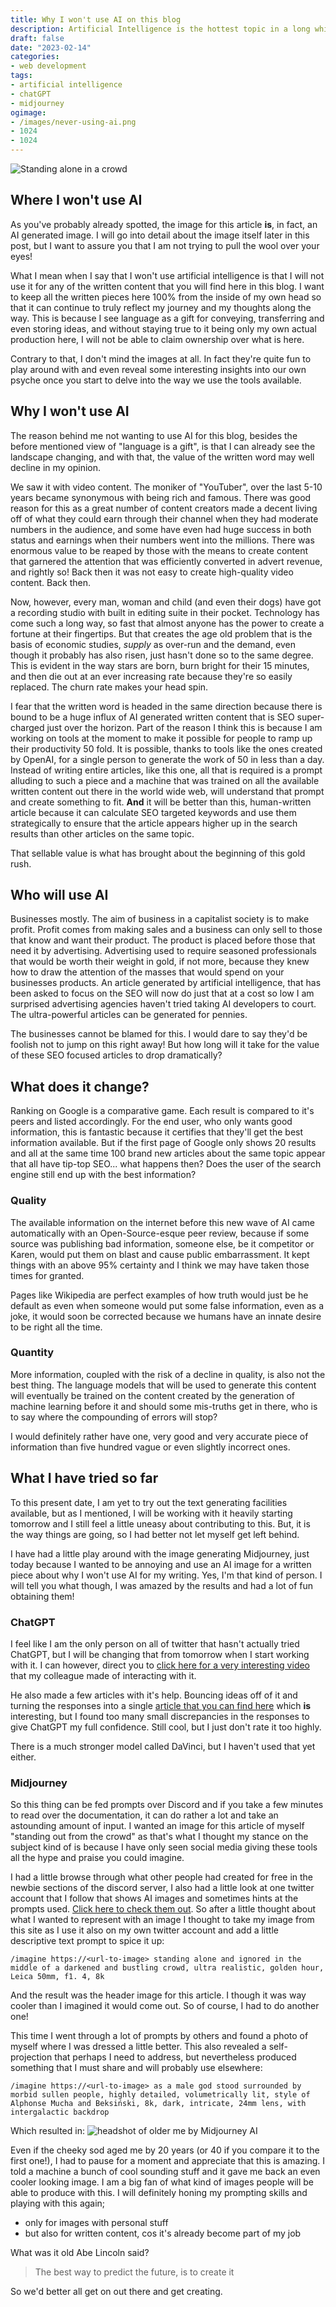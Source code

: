 ```yaml
---
title: Why I won't use AI on this blog
description: Artificial Intelligence is the hottest topic in a long while and we are certain to see it creep into content on the web. However, I will try to avoid the trend.
draft: false
date: "2023-02-14"
categories:
- web development
tags:
- artificial intelligence
- chatGPT
- midjourney
ogimage:
- /images/never-using-ai.png
- 1024
- 1024
---
```


![Standing alone in a crowd](/images/never-using-ai.png)

## Where I won't use AI

As you've probably already spotted, the image for this article **is**, in fact, an AI generated image. I will go into detail about the image itself later in this post, but I want to assure you that I am not trying to pull the wool over your eyes!

What I mean when I say that I won't use artificial intelligence is that I will not use it for any of the written content that you will find here in this blog. I want to keep all the written pieces here 100% from the inside of my own head so that it can continue to truly reflect my journey and my thoughts along the way. This is because I see language as a gift for conveying, transferring and even storing ideas, and without staying true to it being only my own actual production here, I will not be able to claim ownership over what is here.

Contrary to that, I don't mind the images at all. In fact they're quite fun to play around with and even reveal some interesting insights into our own psyche once you start to delve into the way we use the tools available.

## Why I won't use AI

The reason behind me not wanting to use AI for this blog, besides the before mentioned view of "language is a gift", is that I can already see the landscape changing, and with that, the value of the written word may well decline in my opinion.

We saw it with video content. The moniker of "YouTuber", over the last 5-10 years became synonymous with being rich and famous. There was good reason for this as a great number of content creators made a decent living off of what they could earn through their channel when they had moderate numbers in the audience, and some have even had huge success in both status and earnings when their numbers went into the millions. There was enormous value to be reaped by those with the means to create content that garnered the attention that was efficiently converted in advert revenue, and rightly so! Back then it was not easy to create high-quality video content. Back then.

Now, however, every man, woman and child (and even their dogs) have got a recording studio with built in editing suite in their pocket. Technology has come such a long way, so fast that almost anyone has the power to create a fortune at their fingertips. But that creates the age old problem that is the basis of economic studies, _supply_ as over-run and the demand, even though it probably has also risen, just hasn't done so to the same degree. This is evident in the way stars are born, burn bright for their 15 minutes, and then die out at an ever increasing rate because they're so easily replaced. The churn rate makes your head spin.

I fear that the written word is headed in the same direction because there is bound to be a huge influx of AI generated written content that is SEO super-charged just over the horizon. Part of the reason I think this is because I am working on tools at the moment to make it possible for people to ramp up their productivity 50 fold. It is possible, thanks to tools like the ones created by OpenAI, for a single person to generate the work of 50 in less than a day. Instead of writing entire articles, like this one, all that is required is a prompt alluding to such a piece and a machine that was trained on all the available written content out there in the world wide web, will understand that prompt and create something to fit. **And** it will be better than this, human-written article because it can calculate SEO targeted keywords and use them strategically to ensure that the article appears higher up in the search results than other articles on the same topic.

That sellable value is what has brought about the beginning of this gold rush.

## Who will use AI

Businesses mostly. The aim of business in a capitalist society is to make profit. Profit comes from making sales and a business can only sell to those that know and want their product. The product is placed before those that need it by advertising. Advertising used to require seasoned professionals that would be worth their weight in gold, if not more, because they knew how to draw the attention of the masses that would spend on your businesses products. An article generated by artificial intelligence, that has been asked to focus on the SEO will now do just that at a cost so low I am surprised advertising agencies haven't tried taking AI developers to court. The ultra-powerful articles can be generated for pennies.

The businesses cannot be blamed for this. I would dare to say they'd be foolish not to jump on this right away! But how long will it take for the value of these SEO focused articles to drop dramatically?

## What does it change?

Ranking on Google is a comparative game. Each result is compared to it's peers and listed accordingly. For the end user, who only wants good information, this is fantastic because it certifies that they'll get the best information available. But if the first page of Google only shows 20 results and all at the same time 100 brand new articles about the same topic appear that all have tip-top SEO... what happens then? Does the user of the search engine still end up with the best information?

### Quality

The available information on the internet before this new wave of AI came automatically with an Open-Source-esque peer review, because if some source was publishing bad information, someone else, be it competitor or Karen, would put them on blast and cause public embarrassment. It kept things with an above 95% certainty and I think we may have taken those times for granted.

Pages like Wikipedia are perfect examples of how truth would just be he default as even when someone would put some false information, even as a joke, it would soon be corrected because we humans have an innate desire to be right all the time.

### Quantity

More information, coupled with the risk of a decline in quality, is also not the best thing. The language models that will be used to generate this content will eventually be trained on the content created by the generation of machine learning before it and should some mis-truths get in there, who is to say where the compounding of errors will stop?

I would definitely rather have one, very good and very accurate piece of information than five hundred vague or even slightly incorrect ones.

## What I have tried so far

To this present date, I am yet to try out the text generating facilities available, but as I mentioned, I will be working with it heavily starting tomorrow and I still feel a little uneasy about contributing to this. But, it is the way things are going, so I had better not let myself get left behind.

I have had a little play around with the image generating Midjourney, just today because I wanted to be annoying and use an AI image for a written piece about why I won't use AI for my writing. Yes, I'm that kind of person. I will tell you what though, I was amazed by the results and had a lot of fun obtaining them!

### ChatGPT

I feel like I am the only person on all of twitter that hasn't actually tried ChatGPT, but I will be changing that from tomorrow when I start working with it. I can however, direct you to [click here for a very interesting video](https://youtu.be/Yrr7a2w7uoc) that my colleague made of interacting with it.

He also made a few articles with it's help. Bouncing ideas off of it and turning the responses into a single [article that you can find here](https://madalin.me/howto/2023/027/saas-roadmap.html) which **is** interesting, but I found too many small discrepancies in the responses to give ChatGPT my full confidence. Still cool, but I just don't rate it too highly.

There is a much stronger model called DaVinci, but I haven't used that yet either.

### Midjourney

So this thing can be fed prompts over Discord and if you take a few minutes to read over the documentation, it can do rather a lot and take an astounding amount of input. I wanted an image for this article of myself "standing out from the crowd" as that's what I thought my stance on the subject kind of is because I have only seen social media giving these tools all the hype and praise you could imagine.

I had a little browse through what other people had created for free in the newbie sections of the discord server, I also had a little look at one twitter account that I follow that shows AI images and sometimes hints at the prompts used. [Click here to check them out](https://twitter.com/0xHascoin). So after a little thought about what I wanted to represent with an image I thought to take my image from this site as I use it also on my own twitter account and add a little descriptive text prompt to spice it up:

```discord
/imagine https://<url-to-image> standing alone and ignored in the middle of a darkened and bustling crowd, ultra realistic, golden hour, Leica 50mm, f1. 4, 8k
```

And the result was the header image for this article. I though it was way cooler than I imagined it would come out. So of course, I had to do another one!

This time I went through a lot of prompts by others and found a photo of myself where I was dressed a little better. This also revealed a self-projection that perhaps I need to address, but nevertheless produced something that I must share and will probably use elsewhere:

```discord
/imagine https://<url-to-image> as a male god stood surrounded by morbid sullen people, highly detailed, volumetrically lit, style of Alphonse Mucha and Beksiński, 8k, dark, intricate, 24mm lens, with intergalactic backdrop
```

Which resulted in:
![headshot of older me by Midjourney AI](/images/ai-headshot.webp)

Even if the cheeky sod aged me by 20 years (or 40 if you compare it to the first one!), I had to pause for a moment and appreciate that this is amazing. I told a machine a bunch of cool sounding stuff and it gave me back an even cooler looking image. I am a big fan of what kind of images people will be able to produce with this. I will definitely honing my prompting skills and playing with this again;

 - only for images with personal stuff
 - but also for written content, cos it's already become part of my job

What was it old Abe Lincoln said?

> The best way to predict the future, is to create it

So we'd better all get on out there and get creating.